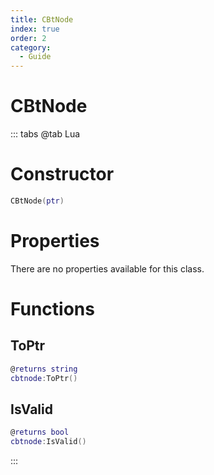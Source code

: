 ```yaml
---
title: CBtNode
index: true
order: 2
category:
  - Guide
---
```


# CBtNode

::: tabs
@tab Lua
# Constructor
```lua
CBtNode(ptr)
```
# Properties
There are no properties available for this class.
# Functions
## ToPtr
```lua
@returns string
cbtnode:ToPtr()
```
## IsValid
```lua
@returns bool
cbtnode:IsValid()
```

:::